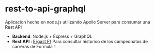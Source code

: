 # rest-to-api-graphql

Aplicacion hecha en node.js utilizando Apollo Server para consumar una Rest API

- **Backend**: Node.js + Express + GraphQL
- **Rest API** :  [Ergast F1](https://ergast.com/mrd/) Para consultar historico de los campeonatos de carreras de Formula 1
